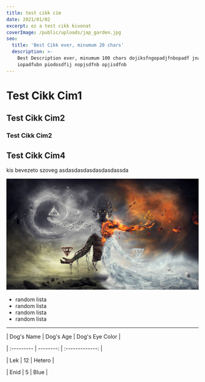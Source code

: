 ```yaml
---
title: test cikk cim
date: 2021/01/02
excerpt: ez a test cikk kivonat
coverImage: /public/uploads/jap_garden.jpg
seo:
  title: 'Best Cikk ever, minumum 20 chars'
  description: >-
    Best Description ever, minumum 100 chars dojiksfngopadjfnbopadf jnasdjiopbn
    iopadfubn piodosdfij nopjsdfnb opjisdfnb 
---
```

# Test Cikk Cim1

## Test Cikk Cim2

### Test Cikk Cim2

## Test Cikk Cim4

kis bevezeto szoveg asdasdasdasdasdasdassda

![](/public/uploads/akasha.jpg)

* random lista
* random lista
* random lista
* random lista

***

| Dog's Name | Dog's Age | Dog's Eye Color |

| :--------- | --------: | :-------------: |

| Lek | 12 | Hetero |

| Enid | 5 | Blue |
